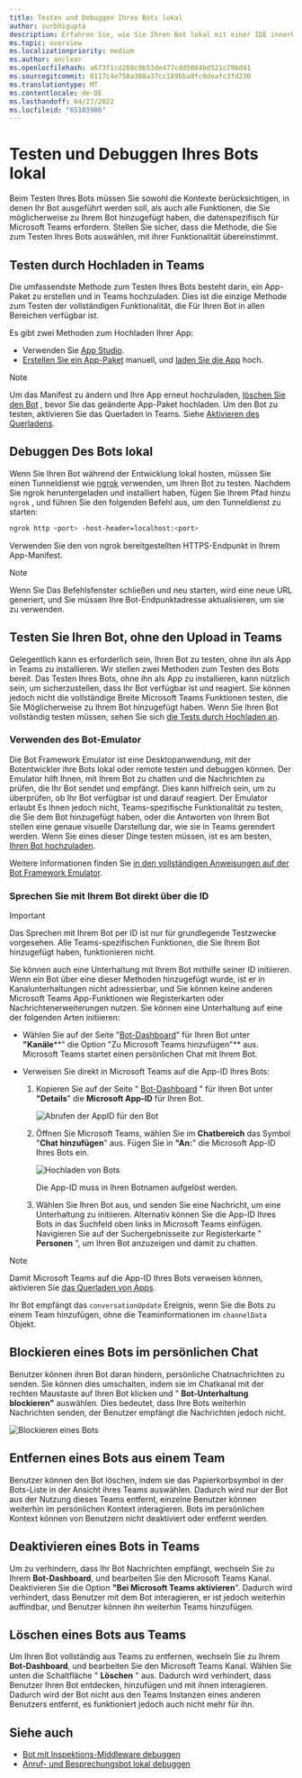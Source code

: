 ```yaml
---
title: Testen und Debuggen Ihres Bots lokal
author: surbhigupta
description: Erfahren Sie, wie Sie Ihren Bot lokal mit einer IDE innerhalb Teams Umgebung durch Querladen, außerhalb von Teams mithilfe des Bot-Emulators testen und debuggen können, indem Sie direkt mit Ihrem Bot sprechen.
ms.topic: overview
ms.localizationpriority: medium
ms.author: anclear
ms.openlocfilehash: a673f1cd260c9b53de477cdd5084bd521c79bd41
ms.sourcegitcommit: 0117c4e750a388a37cc189bba8fc0deafc3fd230
ms.translationtype: MT
ms.contentlocale: de-DE
ms.lasthandoff: 04/27/2022
ms.locfileid: "65103986"
---
```

# <a name="test-and-debug-your-bot-locally"></a>Testen und Debuggen Ihres Bots lokal

Beim Testen Ihres Bots müssen Sie sowohl die Kontexte berücksichtigen, in denen Ihr Bot ausgeführt werden soll, als auch alle Funktionen, die Sie möglicherweise zu Ihrem Bot hinzugefügt haben, die datenspezifisch für Microsoft Teams erfordern. Stellen Sie sicher, dass die Methode, die Sie zum Testen Ihres Bots auswählen, mit ihrer Funktionalität übereinstimmt.

## <a name="test-by-uploading-to-teams"></a>Testen durch Hochladen in Teams

Die umfassendste Methode zum Testen Ihres Bots besteht darin, ein App-Paket zu erstellen und in Teams hochzuladen. Dies ist die einzige Methode zum Testen der vollständigen Funktionalität, die Für Ihren Bot in allen Bereichen verfügbar ist.

Es gibt zwei Methoden zum Hochladen Ihrer App:

* Verwenden Sie [App Studio](~/concepts/build-and-test/app-studio-overview.md).
* [Erstellen Sie ein App-Paket](~/concepts/build-and-test/apps-package.md) manuell, und [laden Sie die App](~/concepts/deploy-and-publish/apps-upload.md) hoch.

> [!NOTE]
> Um das Manifest zu ändern und Ihre App erneut hochzuladen, [löschen Sie den Bot](#delete-a-bot-from-teams) , bevor Sie das geänderte App-Paket hochladen.
> Um den Bot zu testen, aktivieren Sie das Querladen in Teams. Siehe [Aktivieren des Querladens](/microsoftteams/platform/concepts/build-and-test/prepare-your-o365-tenant#enable-custom-teams-apps-and-turn-on-custom-app-uploading).

## <a name="debug-your-bot-locally"></a>Debuggen Des Bots lokal

Wenn Sie Ihren Bot während der Entwicklung lokal hosten, müssen Sie einen Tunneldienst wie [ngrok](https://ngrok.com/) verwenden, um Ihren Bot zu testen. Nachdem Sie ngrok heruntergeladen und installiert haben, fügen Sie Ihrem Pfad hinzu `ngrok` , und führen Sie den folgenden Befehl aus, um den Tunneldienst zu starten:

```bash
ngrok http <port> -host-header=localhost:<port>
```

Verwenden Sie den von ngrok bereitgestellten HTTPS-Endpunkt in Ihrem App-Manifest.

> [!NOTE]
> Wenn Sie Das Befehlsfenster schließen und neu starten, wird eine neue URL generiert, und Sie müssen Ihre Bot-Endpunktadresse aktualisieren, um sie zu verwenden.

## <a name="test-your-bot-without-uploading-to-teams"></a>Testen Sie Ihren Bot, ohne den Upload in Teams

Gelegentlich kann es erforderlich sein, Ihren Bot zu testen, ohne ihn als App in Teams zu installieren. Wir stellen zwei Methoden zum Testen des Bots bereit. Das Testen Ihres Bots, ohne ihn als App zu installieren, kann nützlich sein, um sicherzustellen, dass Ihr Bot verfügbar ist und reagiert. Sie können jedoch nicht die vollständige Breite Microsoft Teams Funktionen testen, die Sie Möglicherweise zu Ihrem Bot hinzugefügt haben. Wenn Sie Ihren Bot vollständig testen müssen, sehen Sie sich [die Tests durch Hochladen an](#test-by-uploading-to-teams).

### <a name="use-the-bot-emulator"></a>Verwenden des Bot-Emulator

Die Bot Framework Emulator ist eine Desktopanwendung, mit der Botentwickler ihre Bots lokal oder remote testen und debuggen können. Der Emulator hilft Ihnen, mit Ihrem Bot zu chatten und die Nachrichten zu prüfen, die Ihr Bot sendet und empfängt. Dies kann hilfreich sein, um zu überprüfen, ob Ihr Bot verfügbar ist und darauf reagiert. Der Emulator erlaubt Es Ihnen jedoch nicht, Teams-spezifische Funktionalität zu testen, die Sie dem Bot hinzugefügt haben, oder die Antworten von Ihrem Bot stellen eine genaue visuelle Darstellung dar, wie sie in Teams gerendert werden. Wenn Sie eines dieser Dinge testen müssen, ist es am besten, [Ihren Bot hochzuladen](#test-by-uploading-to-teams).

Weitere Informationen finden Sie [in den vollständigen Anweisungen auf der Bot Framework Emulator](/azure/bot-service/bot-service-debug-emulator?view=azure-bot-service-4.0&preserve-view=true).

### <a name="talk-to-your-bot-directly-by-id"></a>Sprechen Sie mit Ihrem Bot direkt über die ID

> [!Important]
> Das Sprechen mit Ihrem Bot per ID ist nur für grundlegende Testzwecke vorgesehen. Alle Teams-spezifischen Funktionen, die Sie Ihrem Bot hinzugefügt haben, funktionieren nicht.

Sie können auch eine Unterhaltung mit Ihrem Bot mithilfe seiner ID initiieren. Wenn ein Bot über eine dieser Methoden hinzugefügt wurde, ist er in Kanalunterhaltungen nicht adressierbar, und Sie können keine anderen Microsoft Teams App-Funktionen wie Registerkarten oder Nachrichtenerweiterungen nutzen. Sie können eine Unterhaltung auf eine der folgenden Arten initiieren:

* Wählen Sie auf der Seite "[Bot-Dashboard](https://dev.botframework.com/bots)" für Ihren Bot unter **"Kanäle****" die Option "Zu Microsoft Teams hinzufügen"** aus. Microsoft Teams startet einen persönlichen Chat mit Ihrem Bot.

* Verweisen Sie direkt in Microsoft Teams auf die App-ID Ihres Bots:
   1. Kopieren Sie auf der Seite " [Bot-Dashboard](https://dev.botframework.com/bots) " für Ihren Bot unter **"Details**" die **Microsoft App-ID** für Ihren Bot.
  
      ![Abrufen der AppID für den Bot](~/assets/images/bots_appid_botframework.png)
  
   2. Öffnen Sie Microsoft Teams, wählen Sie im **Chatbereich** das Symbol "**Chat hinzufügen**" aus. Fügen Sie in **"An:**" die Microsoft App-ID Ihres Bots ein.
  
      ![Hochladen von Bots](~/assets/images/bots_uploading.png)

      Die App-ID muss in Ihren Botnamen aufgelöst werden.

   3. Wählen Sie Ihren Bot aus, und senden Sie eine Nachricht, um eine Unterhaltung zu initiieren.
      Alternativ können Sie die App-ID Ihres Bots in das Suchfeld oben links in Microsoft Teams einfügen. Navigieren Sie auf der Suchergebnisseite zur Registerkarte " **Personen** ", um Ihren Bot anzuzeigen und damit zu chatten.

> [!Note]
> Damit Microsoft Teams auf die App-ID Ihres Bots verweisen können, aktivieren Sie [das Querladen von Apps](/microsoftteams/platform/concepts/build-and-test/prepare-your-o365-tenant#enable-custom-teams-apps-and-turn-on-custom-app-uploading).

Ihr Bot empfängt das `conversationUpdate` Ereignis, wenn Sie die Bots zu einem Team hinzufügen, ohne die Teaminformationen im `channelData` Objekt.

## <a name="block-a-bot-in-personal-chat"></a>Blockieren eines Bots im persönlichen Chat

Benutzer können ihren Bot daran hindern, persönliche Chatnachrichten zu senden. Sie können dies umschalten, indem sie im Chatkanal mit der rechten Maustaste auf Ihren Bot klicken und " **Bot-Unterhaltung blockieren"** auswählen. Dies bedeutet, dass Ihre Bots weiterhin Nachrichten senden, der Benutzer empfängt die Nachrichten jedoch nicht.

![Blockieren eines Bots](~/assets/images/bots/botdisable.png)

## <a name="remove-a-bot-from-a-team"></a>Entfernen eines Bots aus einem Team

Benutzer können den Bot löschen, indem sie das Papierkorbsymbol in der Bots-Liste in der Ansicht ihres Teams auswählen. Dadurch wird nur der Bot aus der Nutzung dieses Teams entfernt, einzelne Benutzer können weiterhin im persönlichen Kontext interagieren. Bots im persönlichen Kontext können von Benutzern nicht deaktiviert oder entfernt werden.

## <a name="disable-a-bot-in-teams"></a>Deaktivieren eines Bots in Teams

Um zu verhindern, dass Ihr Bot Nachrichten empfängt, wechseln Sie zu Ihrem **Bot-Dashboard**, und bearbeiten Sie den Microsoft Teams Kanal. Deaktivieren Sie die Option **"Bei Microsoft Teams aktivieren**". Dadurch wird verhindert, dass Benutzer mit dem Bot interagieren, er ist jedoch weiterhin auffindbar, und Benutzer können ihn weiterhin Teams hinzufügen.

## <a name="delete-a-bot-from-teams"></a>Löschen eines Bots aus Teams

Um Ihren Bot vollständig aus Teams zu entfernen, wechseln Sie zu Ihrem **Bot-Dashboard**, und bearbeiten Sie den Microsoft Teams Kanal. Wählen Sie unten die Schaltfläche " **Löschen** " aus. Dadurch wird verhindert, dass Benutzer Ihren Bot entdecken, hinzufügen und mit ihnen interagieren. Dadurch wird der Bot nicht aus den Teams Instanzen eines anderen Benutzers entfernt, es funktioniert jedoch auch nicht mehr für ihn.

## <a name="see-also"></a>Siehe auch

* [Bot mit Inspektions-Middleware debuggen](/azure/bot-service/bot-service-debug-inspection-middleware)
* [Anruf- und Besprechungsbot lokal debuggen](~/bots/calls-and-meetings/debugging-local-testing-calling-meeting-bots.md)
